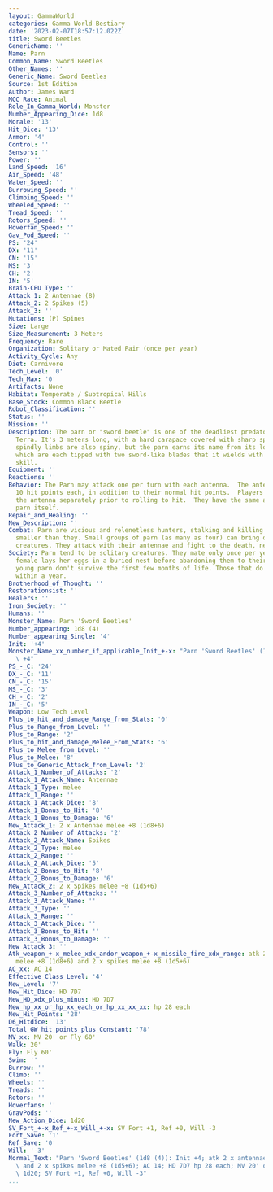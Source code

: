 ```yaml
---
layout: GammaWorld
categories: Gamma World Bestiary
date: '2023-02-07T18:57:12.022Z'
title: Sword Beetles
GenericName: ''
Name: Parn
Common_Name: Sword Beetles
Other_Names: ''
Generic_Name: Sword Beetles
Source: 1st Edition
Author: James Ward
MCC Race: Animal
Role_In_Gamma_World: Monster
Number_Appearing_Dice: 1d8
Morale: '13'
Hit_Dice: '13'
Armor: '4'
Control: ''
Sensors: ''
Power: ''
Land_Speed: '16'
Air_Speed: '48'
Water_Speed: ''
Burrowing_Speed: ''
Climbing_Speed: ''
Wheeled_Speed: ''
Tread_Speed: ''
Rotors_Speed: ''
Hoverfan_Speed: ''
Gav_Pod_Speed: ''
PS: '24'
DX: '11'
CN: '15'
MS: '3'
CH: '2'
IN: '5'
Brain-CPU Type: ''
Attack_1: 2 Antennae (8)
Attack_2: 2 Spikes (5)
Attack_3: ''
Mutations: (P) Spines
Size: Large
Size_Measurement: 3 Meters
Frequency: Rare
Organization: Solitary or Mated Pair (once per year)
Activity_Cycle: Any
Diet: Carnivore
Tech_Level: '0'
Tech_Max: '0'
Artifacts: None
Habitat: Temperate / Subtropical Hills
Base_Stock: Common Black Beetle
Robot_Classification: ''
Status: ''
Mission: ''
Description: The parn or "sword beetle" is one of the deadliest predators of Gamma
  Terra. It's 3 meters long, with a hard carapace covered with sharp spines. It's
  spindly limbs are also spiny, but the parn earns its name from its long antennae,
  which are each tipped with two sword-like blades that it wields with frightening
  skill.
Equipment: ''
Reactions: ''
Behavior: The Parn may attack one per turn with each antenna.  The antenna each have
  10 hit points each, in addition to their normal hit points.  Players may target
  the antenna separately prior to rolling to hit.  They have the same armor as the
  parn itself.
Repair_and_Healing: ''
New_Description: ''
Combat: Parn are vicious and relenetless hunters, stalking and killing any creature
  smaller than they. Small groups of parn (as many as four) can bring down much larger
  creatures. They attack with their antennae and fight to the death, never retreating.
Society: Parn tend to be solitary creatures. They mate only once per year, and the
  female lays her eggs in a buried nest before abandoning them to their fate. Most
  young parn don't survive the first few months of life. Those that do grow to maturity
  within a year.
Brotherhood_of_Thought: ''
Restorationsist: ''
Healers: ''
Iron_Society: ''
Humans: ''
Monster_Name: Parn 'Sword Beetles'
Number_appearing: 1d8 (4)
Number_appearing_Single: '4'
Init: '+4'
Monster_Name_xx_number_if_applicable_Init_+-x: "Parn 'Sword Beetles' (1d8 (4)): Init\
  \ +4"
PS_-_C: '24'
DX_-_C: '11'
CN_-_C: '15'
MS_-_C: '3'
CH_-_C: '2'
IN_-_C: '5'
Weapon: Low Tech Level
Plus_to_hit_and_damage_Range_from_Stats: '0'
Plus_to_Range_from_Level: ''
Plus_to_Range: '2'
Plus_to_hit_and_damage_Melee_From_Stats: '6'
Plus_to_Melee_from_Level: ''
Plus_to_Melee: '8'
Plus_to_Generic_Attack_from_Level: '2'
Attack_1_Number_of_Attacks: '2'
Attack_1_Attack_Name: Antennae
Attack_1_Type: melee
Attack_1_Range: ''
Attack_1_Attack_Dice: '8'
Attack_1_Bonus_to_Hit: '8'
Attack_1_Bonus_to_Damage: '6'
New_Attack_1: 2 x Antennae melee +8 (1d8+6)
Attack_2_Number_of_Attacks: '2'
Attack_2_Attack_Name: Spikes
Attack_2_Type: melee
Attack_2_Range: ''
Attack_2_Attack_Dice: '5'
Attack_2_Bonus_to_Hit: '8'
Attack_2_Bonus_to_Damage: '6'
New_Attack_2: 2 x Spikes melee +8 (1d5+6)
Attack_3_Number_of_Attacks: ''
Attack_3_Attack_Name: ''
Attack_3_Type: ''
Attack_3_Range: ''
Attack_3_Attack_Dice: ''
Attack_3_Bonus_to_Hit: ''
Attack_3_Bonus_to_Damage: ''
New_Attack_3: ''
Atk_weapon_+-x_melee_xdx_andor_weapon_+-x_missile_fire_xdx_range: atk 2 x antennae
  melee +8 (1d8+6) and 2 x spikes melee +8 (1d5+6)
AC_xx: AC 14
Effective_Class_Level: '4'
New_Level: '7'
New_Hit_Dice: HD 7D7
New_HD_xdx_plus_minus: HD 7D7
New_hp_xx_or_hp_xx_each_or_hp_xx_xx_xx: hp 28 each
New_Hit_Points: '28'
D6_Hitdice: '13'
Total_GW_hit_points_plus_Constant: '78'
MV_xx: MV 20' or Fly 60'
Walk: 20'
Fly: Fly 60'
Swim: ''
Burrow: ''
Climb: ''
Wheels: ''
Treads: ''
Rotors: ''
Hoverfans: ''
GravPods: ''
New_Action_Dice: 1d20
SV_Fort_+-x_Ref_+-x_Will_+-x: SV Fort +1, Ref +0, Will -3
Fort_Save: '1'
Ref_Save: '0'
Will: '-3'
Normal_Text: "Parn 'Sword Beetles' (1d8 (4)): Init +4; atk 2 x antennae melee +8 (1d8+6)\
  \ and 2 x spikes melee +8 (1d5+6); AC 14; HD 7D7 hp 28 each; MV 20' or Fly 60' ;\
  \ 1d20; SV Fort +1, Ref +0, Will -3"
...
```

